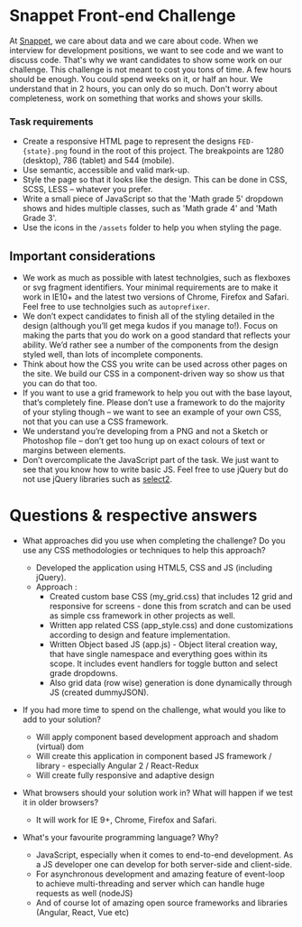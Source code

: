 Snappet Front-end Challenge
============

At [Snappet](http://www.snappet.org), we care about data and we care about code. When we interview for development positions, we want to see code and we want to discuss code. That's why we want candidates to show some work on our challenge. This challenge is not meant to cost you tons of time. A few hours should be enough. You could spend weeks on it, or half an hour. We understand that in 2 hours, you can only do so much. Don't worry about completeness, work on something that works and shows your skills.

### Task requirements

* Create a responsive HTML page to represent the designs `FED-{state}.png` found in the root of this project. The breakpoints are 1280 (desktop), 786 (tablet) and 544 (mobile).
* Use semantic, accessible and valid mark-up.
* Style the page so that it looks like the design. This can be done in CSS, SCSS, LESS – whatever you prefer.
* Write a small piece of JavaScript so that the 'Math grade 5' dropdown shows and hides multiple classes, such as 'Math grade 4' and 'Math Grade 3'.
* Use the icons in the `/assets` folder to help you when styling the page.


## Important considerations

* We work as much as possible with latest technolgies, such as flexboxes or svg fragment identifiers. Your minimal requirements are to make it work in IE10+ and the latest two versions of Chrome, Firefox and Safari. Feel free to use technolgies such as `autoprefixer`.
* We don’t expect candidates to finish all of the styling detailed in the design (although you’ll get mega kudos if you manage to!).  Focus on making the parts that you do work on a good standard that reflects your ability.  We’d rather see a number of the components from the design styled well, than lots of incomplete components.
* Think about how the CSS you write can be used across other pages on the site.  We build our CSS in a component-driven way so show us that you can do that too.
* If you want to use a grid framework to help you out with the base layout, that’s completely fine.  Please don’t use a framework to do the majority of your styling though – we want to see an example of your own CSS, not that you can use a CSS framework.
* We understand you’re developing from a PNG and not a Sketch or Photoshop file – don’t get too hung up on exact colours of text or margins between elements.
* Don’t overcomplicate the JavaScript part of the task.  We just want to see that you know how to write basic JS. Feel free to use jQuery but do not use jQuery libraries such as [select2](https://select2.github.io/).

# Questions & respective answers

* What approaches did you use when completing the challenge?  Do you use any CSS methodologies or techniques to help this approach?
    * Developed the application using HTML5, CSS and JS (including jQuery).
    * Approach : 
	  * Created custom base CSS (my_grid.css) that includes 12 grid and responsive for screens	- done this from scratch and can be used as simple css framework in other projects as well.
	  * Written app related CSS (app_style.css) and done customizations according to design and feature implementation.
	  * Written Object based JS (app.js) - Object literal creation way, that have single namespace and everything goes within its scope. It includes event handlers for toggle button and select grade dropdowns.
	  * Also grid data (row wise) generation is done dynamically through JS (created dummyJSON).
	  
* If you had more time to spend on the challenge, what would you like to add to your solution?
    * Will apply component based development approach and shadom (virtual) dom
	* Will create this application in component based JS framework / library - especially Angular 2 / React-Redux
	* Will create fully responsive and adaptive design
	
* What browsers should your solution work in?  What will happen if we test it in older browsers?
    * It will work for IE 9+, Chrome, Firefox and Safari.
	
* What's your favourite programming language? Why?
    * JavaScript, especially when it comes to end-to-end development. As a JS developer one can develop for both server-side and client-side.
	* For asynchronous development and amazing feature of event-loop to achieve multi-threading and server which can handle huge requests as well (nodeJS)
	* And of course lot of amazing open source frameworks and libraries (Angular, React, Vue etc)

